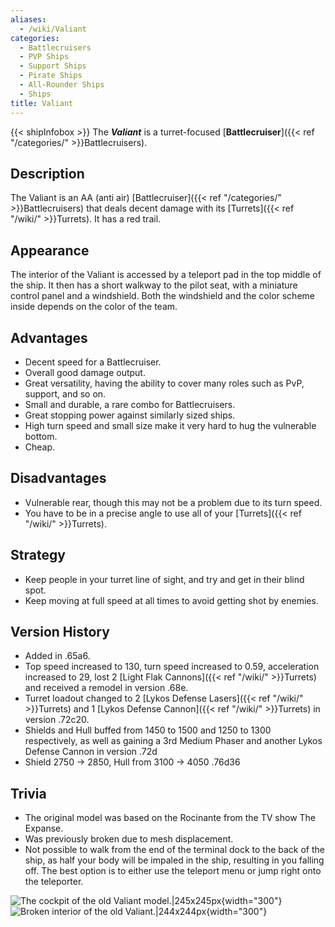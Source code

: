 ```yaml
---
aliases:
  - /wiki/Valiant
categories:
  - Battlecruisers
  - PVP Ships
  - Support Ships
  - Pirate Ships
  - All-Rounder Ships
  - Ships
title: Valiant
---
```


{{< shipInfobox >}} The **_Valiant_** is a turret-focused [**Battlecruiser**]({{< ref "/categories/" >}}Battlecruisers).

## Description

The Valiant is an AA (anti air) [Battlecruiser]({{< ref "/categories/" >}}Battlecruisers) that deals decent damage with its [Turrets]({{< ref "/wiki/" >}}Turrets). It has a red trail.

## Appearance

The interior of the Valiant is accessed by a teleport pad in the top middle of the ship. It then has a short walkway to the pilot seat, with a miniature control panel and a windshield. Both the windshield and the color scheme inside depends on the color of the team.

## Advantages

- Decent speed for a Battlecruiser.
- Overall good damage output.
- Great versatility, having the ability to cover many roles such as PvP, support, and so on.
- Small and durable, a rare combo for Battlecruisers.
- Great stopping power against similarly sized ships.
- High turn speed and small size make it very hard to hug the vulnerable bottom.
- Cheap.

## Disadvantages

- Vulnerable rear, though this may not be a problem due to its turn speed.
- You have to be in a precise angle to use all of your [Turrets]({{< ref "/wiki/" >}}Turrets).

## Strategy

- Keep people in your turret line of sight, and try and get in their blind spot.
- Keep moving at full speed at all times to avoid getting shot by enemies.

## Version History

- Added in .65a6.
- Top speed increased to 130, turn speed increased to 0.59, acceleration increased to 29, lost 2 [Light Flak Cannons]({{< ref "/wiki/" >}}Turrets) and received a remodel in version .68e.
- Turret loadout changed to 2 [Lykos Defense Lasers]({{< ref "/wiki/" >}}Turrets) and 1 [Lykos Defense Cannon]({{< ref "/wiki/" >}}Turrets) in version .72c20.
- Shields and Hull buffed from 1450 to 1500 and 1250 to 1300 respectively, as well as gaining a 3rd Medium Phaser and another Lykos Defense Cannon in version .72d
- Shield 2750 -> 2850, Hull from 3100 -> 4050 .76d36

## Trivia

- The original model was based on the Rocinante from the TV show The Expanse.
- Was previously broken due to mesh displacement.
- Not possible to walk from the end of the terminal dock to the back of the ship, as half your body will be impaled in the ship, resulting in you falling off. The best option is to either use the teleport menu or jump right onto the teleporter.

![The cockpit of the old Valiant
model.|245x245px](<Broken_Valiant_Model_(Cockpit).png> "The cockpit of the old Valiant model.|245x245px"){width="300"} ![Broken interior of the old
Valiant.|244x244px](<Broken_Valiant_Model_(Interior).png> "Broken interior of the old Valiant.|244x244px"){width="300"} <noinclude> </noinclude><noinclude> </noinclude><noinclude> </noinclude><noinclude> </noinclude><noinclude> </noinclude>
